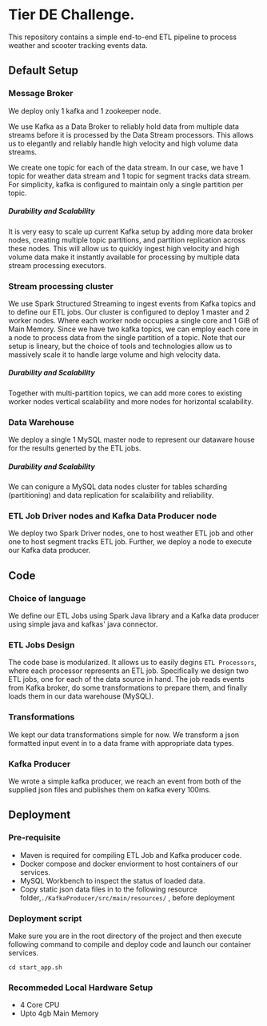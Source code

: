 # Tier DE Challenge.

This repository contains a simple end-to-end ETL pipeline to process weather and scooter tracking events data. 

## Default Setup

### Message Broker

We deploy only 1 kafka and 1 zookeeper node.

We use Kafka as a Data Broker to reliably hold data from multiple data streams before it is processed by the Data Stream processors. This allows us to elegantly and reliably handle high velocity and high volume data streams. 

We create one topic for each of the data stream. In our case, we have 1 topic for weather data stream and 1 topic for segment tracks data stream. For simplicity, kafka is configured to maintain only a single partition per topic.

##### Durability and Scalability

It is very easy to scale up current Kafka setup by adding more data broker nodes, creating multiple topic partitions, and partition replication across these nodes. This will allow us to quickly ingest high velocity and high volume data make it instantly available for processing by multiple data stream processing executors.  

### Stream processing cluster

We use Spark Structured Streaming to ingest events from Kafka topics and to define our ETL jobs. Our cluster is configured to deploy 1 master and 2 worker nodes. Where each worker node occupies a single core and 1 GiB of Main Memory. Since we have two kafka topics, we can employ each core in a node to process data from the single partition of a topic. Note that our setup is lineary, but the choice of tools and technologies allow us to massively scale it to handle large volume and high velocity data.

##### Durability and Scalability

Together with multi-partition topics, we can add more cores to existing worker nodes vertical scalability and more nodes for horizontal scalability. 

### Data Warehouse 

We deploy a single 1 MySQL master node to represent our dataware house for the results generted by the ETL jobs. 

##### Durability and Scalability

We can conigure a MySQL data nodes cluster for tables scharding (partitioning) and data replication for scalaibility and reliability.

### ETL Job Driver nodes and Kafka Data Producer node

We deploy two Spark Driver nodes, one to host weather ETL job and other one to host segment tracks ETL job. Further, we deploy a node to execute our Kafka data producer.  

## Code

### Choice of language

We define our ETL Jobs using Spark Java library and a Kafka data producer using simple java and kafkas' java connector.

### ETL Jobs Design

The code base is modularized. It allows us to easily degins `ETL Processors`, where each processor represents an ETL job. Specifically we design two ETL jobs, one for each of the data source in hand. The job reads events from Kafka broker, do some transformations to prepare them, and finally loads them in our data warehouse (MySQL).

### Transformations

We kept our data transformations simple for now. We transform a json formatted input event in to a data frame with appropriate data types. 

### Kafka Producer

We wrote a simple kafka producer, we reach an event from both of the supplied json files and publishes them on kafka every 100ms.

## Deployment 

### Pre-requisite

- Maven is required for compiling ETL Job and Kafka producer code.
- Docker compose and docker enviorment to host containers of our services.
- MySQL Workbench to inspect the status of loaded data.
- Copy static json data files in to the following resource folder,`./KafkaProducer/src/main/resources/` , before deployment
### Deployment script

Make sure you are in the root directory of the project and then execute following command to compile and deploy code and launch our container services.

`cd start_app.sh`

### Recommeded Local Hardware Setup

- 4 Core CPU
- Upto 4gb Main Memory



